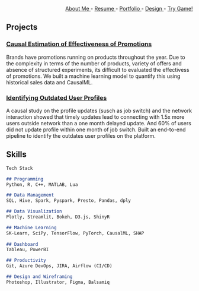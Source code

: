 <div style="text-align: right">
 
   <a href = "https://www.linkedin.com/in/ezhilvelme/" > About Me </a> -
   <a href = "https://drive.google.com/file/d/1LAy5Ol2dtCn14x_uI9mE7Lu4mIqhyvba/view?usp=sharing" > Resume </a> - 
   <a href = "https://ezhilvel.github.io/portfolio/" > Portfolio </a> -
   <a href = "https://www.behance.net/ezhilvelme" > Design </a> -
   <a href = "https://airhockey-love2d.herokuapp.com/" > Try Game! </a> 

</div>

## Projects


### [Causal Estimation of Effectiveness of Promotions](https://drive.google.com/file/d/1_bHOuhTY84xITV7TvfpCYR0j2VfAtVrO/view?usp=sharing)

Brands have promotions running on products throughout the year. Due to the complexity in terms of the number of products, variety of offers and absence of structured experiments, its difficult to evaluated the effectivess of promotions. We built a machine learning model to quantify this using historical sales data and CausalML.

### [Identifying Outdated User Profiles](https://drive.google.com/file/d/1xBxXan-ZR17WQmIDku_YSJwd_tlFP8W8/view?usp=sharing)

A causal study on the profile updates (susch as job switch) and the network interaction showed that timely updates lead to connecting with 1.5x more users outside network than a one month delayed update. And 60% of users did not update profile within one month of job switch. Built an end-to-end pipeline to identify the outdates user profiles on the platform.


## Skills

```markdown
Tech Stack

## Programming 
Python, R, C++, MATLAB, Lua

## Data Management
SQL, Hive, Spark, Pyspark, Presto, Pandas, dply

## Data Visualization 
Plotly, Streamlit, Bokeh, D3.js, ShinyR

## Machine Learning
SK-Learn, SciPy, TensorFlow, PyTorch, CausalML, SHAP
 
## Dashboard
Tableau, PowerBI

## Productivity 
Git, Azure DevOps, JIRA, Airflow (CI/CD)

## Design and Wireframing
Photoshop, Illustrator, Figma, Balsamiq

```

